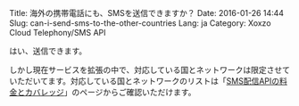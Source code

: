 Title: 海外の携帯電話にも、SMSを送信できますか？
Date: 2016-01-26 14:44
Slug: can-i-send-sms-to-the-other-countries
Lang: ja
Category: Xoxzo Cloud Telephony/SMS API

はい、送信できます。

しかし現在サービスを拡張の中で、対応している国とネットワークは限定させていただいてます。対応している国とネットワークのリストは「[SMS配信APIの料金とカバレッジ](https://www.xoxzo.com/ja/about/pricing/sms)」のページからご確認いただけます。
